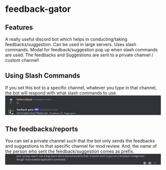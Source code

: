 # feedback-gator

## Features
A really useful discord bot which helps in conducting/taking feedbacks/suggestion. 
Can be used in large servers. 
Uses slash commands. 
Modal for feedback/suggestion pop up when slash commands are used.
The feedbacks and Suggestions are sent to a private channel / custom channel!

## Using Slash Commands
If you set this bot to a specific channel, whatever you type in that channel, the bot will respond with what slash commands to use.
<img src="Screenshot_1.png" alt="Screenshot 1">

## The feedbacks/reports
You can set a private channel such that the bot only sends the feedbacks and suggestions to that specific channel for mod review.
And, the name of the person who sent the feedback/suggestion comes as prefix.
<img src="Screenshot_2.png" alt="Screenshot 2">

